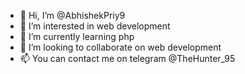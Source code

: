 - 👋 Hi, I’m @AbhishekPriy9
- 👀 I’m interested in web development
- 🌱 I’m currently learning php
- 💞️ I’m looking to collaborate on web development
- 📫 You can contact me on telegram @TheHunter_95

<!---
AbhishekPriy9/AbhishekPriy9 is a ✨ special ✨ repository because its `README.md` (this file) appears on your GitHub profile.
You can click the Preview link to take a look at your changes.
--->
